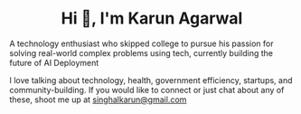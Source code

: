 <h1 align="center">Hi 👋, I'm Karun Agarwal</h1>

A technology enthusiast who skipped college to pursue his passion for solving real-world complex problems using tech, currently building the future of AI Deployment

I love talking about technology, health, government efficiency, startups, and community-building. If you would like to connect or just chat about any of these, shoot me up at singhalkarun@gmail.com
